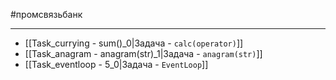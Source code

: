 #промсвязьбанк 
____

* [[Task_currying - sum()_0|Задача - `calc(operator)`]]
* [[Task_anagram - anagram(str)_1|Задача - `anagram(str)`]]
* [[Task_eventloop - 5_0|Задача - `EventLoop`]]
